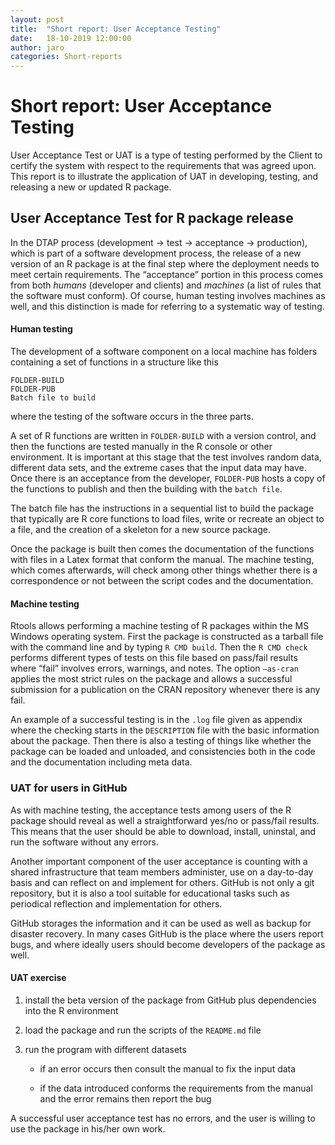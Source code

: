 ```yaml
---
layout: post
title:  "Short report: User Acceptance Testing"
date:   18-10-2019 12:00:00
author: jaro
categories: Short-reports
---
```


# Short report: User Acceptance Testing

<!--- <span class="smallcaps">Antonio Rivero Ostoic  
18-10-2019</span>  --->

User Acceptance Test or
<span data-acronym-label="UAT" data-acronym-form="singular+short">UAT</span>
is a type of testing performed by the Client to certify the system with
respect to the requirements that was agreed upon. This report is to
illustrate the application of
<span data-acronym-label="UAT" data-acronym-form="singular+short">UAT</span>
in developing, testing, and releasing a new or updated
<span class="sans-serif">R</span> package.

## User Acceptance Test for R package release

In the DTAP process (development &#8594; test &#8594; acceptance &#8594; production),
which is part of a software development process, the release of a new
version of an <span class="sans-serif">R</span> package is at the final
step where the deployment needs to meet certain requirements. The
“acceptance” portion in this process comes from both *humans*
(developer and clients) and *machines* (a list of rules that the
software must conform). Of course, human testing involves machines as
well, and this distinction is made for referring to a systematic way of
testing.

#### Human testing

The development of a software component on a local machine has folders
containing a set of functions in a structure like this

    FOLDER-BUILD
    FOLDER-PUB
    Batch file to build

where the testing of the software occurs in the three parts.

A set of <span class="sans-serif">R</span> functions are written in
`FOLDER-BUILD` with a version control, and then the functions are tested
manually in the <span class="sans-serif">R</span> console or other
environment. It is important at this stage that the test involves random
data, different data sets, and the extreme cases that the input data may
have. Once there is an acceptance from the developer, `FOLDER-PUB` hosts
a copy of the functions to publish and then the building with the `batch
file`.

The batch file has the instructions in a sequential list to build the
package that typically are <span class="sans-serif">R</span> core
functions to load files, write or recreate an object to a file, and the
creation of a skeleton for a new source package.

Once the package is built then comes the documentation of the functions
with files in a Latex format that conform the manual. The machine
testing, which comes afterwards, will check among other things whether
there is a correspondence or not between the script codes and the
documentation.

#### Machine testing

<span class="sans-serif">Rtools</span> allows performing a machine
testing of <span class="sans-serif">R</span> packages within the MS
Windows operating system. First the package is constructed as a tarball
file with the command line and by typing `R CMD build`. Then the `R CMD
check` performs different types of tests on this file based on pass/fail
results where “fail” involves errors, warnings, and notes. The option
`–as-cran` applies the most strict rules on the package and allows a
successful submission for a publication on the CRAN repository whenever
there is any fail.

An example of a successful testing is in the `.log` file given as
appendix where the checking starts in the `DESCRIPTION` file with the
basic information about the package. Then there is also a testing of
things like whether the package can be loaded and unloaded, and
consistencies both in the code and the documentation including meta
data.

### UAT for users in GitHub

As with machine testing, the acceptance tests among users of the
<span class="sans-serif">R</span> package should reveal as well a
straightforward yes/no or pass/fail results. This means that the user
should be able to download, install, uninstal, and run the software
without any errors.

Another important component of the user acceptance is counting with a
shared infrastructure that team members administer, use on a day-to-day
basis and can reflect on and implement for others. GitHub is not only a
git repository, but it is also a tool suitable for educational tasks
such as periodical reflection and implementation for others.

GitHub storages the information and it can be used as well as backup for
disaster recovery. In many cases GitHub is the place where the users
report bugs, and where ideally users should become developers of the
package as well.

#### UAT exercise

1.  install the beta version of the package from GitHub plus
    dependencies into the R environment

2.  load the package and run the scripts of the `README.md` file

3.  run the program with different datasets
    
      - if an error occurs then consult the manual to fix the input data
    
      - if the data introduced conforms the requirements from the manual
        and the error remains then report the bug

A successful user acceptance test has no errors, and the user is willing
to use the package in his/her own work.
